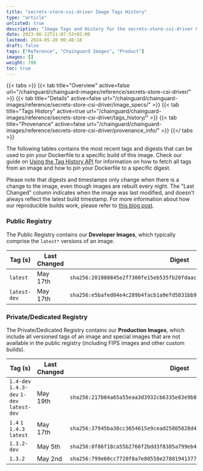 ```yaml
---
title: "secrets-store-csi-driver Image Tags History"
type: "article"
unlisted: true
description: "Image Tags and History for the secrets-store-csi-driver Chainguard Image"
date: 2023-06-22T11:07:52+02:00
lastmod: 2024-05-20 00:48:18
draft: false
tags: ["Reference", "Chainguard Images", "Product"]
images: []
weight: 700
toc: true
---
```


{{< tabs >}}
{{< tab title="Overview" active=false url="/chainguard/chainguard-images/reference/secrets-store-csi-driver/" >}}
{{< tab title="Details" active=false url="/chainguard/chainguard-images/reference/secrets-store-csi-driver/image_specs/" >}}
{{< tab title="Tags History" active=true url="/chainguard/chainguard-images/reference/secrets-store-csi-driver/tags_history/" >}}
{{< tab title="Provenance" active=false url="/chainguard/chainguard-images/reference/secrets-store-csi-driver/provenance_info/" >}}
{{</ tabs >}}

The following tables contains the most recent tags and digests that can be used to pin your Dockerfile to a specific build of this image. Check our guide on [Using the Tag History API](/chainguard/chainguard-images/using-the-tag-history-api/) for information on how to fetch all tags from an image and how to pin your Dockerfile to a specific digest.

Please note that digests and timestamps only change when there is a change to the image, even though images are rebuilt every night. The "Last Changed" column indicates when the image was last modified, and doesn't always reflect the latest build timestamp. For more information about how our reproducible builds work, please refer to [this blog post](https://www.chainguard.dev/unchained/reproducing-chainguards-reproducible-image-builds).

### Public Registry
The Public Registry contains our **Developer Images**, which typically comprise the `latest*` versions of an image.

| Tag (s)       | Last Changed | Digest                                                                    |
|---------------|--------------|---------------------------------------------------------------------------|
|  `latest`     | May 17th     | `sha256:201080845e2f7300fe15eb535fb20fdaacfe8d7b35187d746d80ba856f30dbec` |
|  `latest-dev` | May 17th     | `sha256:e5bafed04e4c289b4facb1a9efd5831bb9379a78bad3e175085a54b2b6a42cbf` |


### Private/Dedicated Registry
The Private/Dedicated Registry contains our **Production Images**, which include all versioned tags of an image and special images that are not available in the public registry (including FIPS images and other custom builds).

| Tag (s)                                     | Last Changed | Digest                                                                    |
|---------------------------------------------|--------------|---------------------------------------------------------------------------|
|  `1.4-dev` `1.4.3-dev` `1-dev` `latest-dev` | May 19th     | `sha256:217b04a65a55eaa3d3932cb6335e83e9b8013c31b10086ed090251333025d2cb` |
|  `1.4` `1` `1.4.3` `latest`                 | May 17th     | `sha256:37945ba38cc3654615e9cead25805828d44f220b50793c0cb8b4ef8d2aa26e49` |
|  `1.3.2-dev`                                | May 5th      | `sha256:8f86f18ca55b2766f2bdd3f8385a799eb419a6cc90d781bfad52899584239ff7` |
|  `1.3.2`                                    | May 2nd      | `sha256:799e60cc7720f0a7e80558e278019413770bd6871e10f456991218345f7470a7` |

